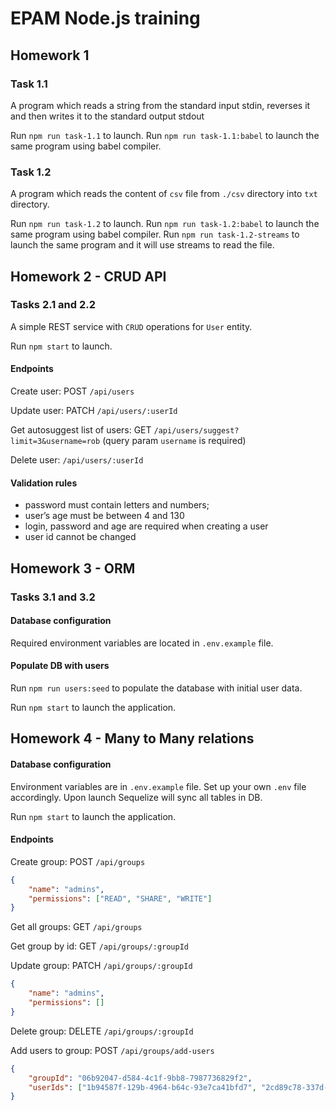 # EPAM Node.js training

## Homework 1
### Task 1.1
A program which reads a string from the standard input stdin, reverses it and then writes it to the standard output stdout

Run `npm run task-1.1` to launch.
Run `npm run task-1.1:babel` to launch the same program using babel compiler.

### Task 1.2
A program which reads the content of `csv` file from `./csv` directory into `txt` directory.

Run `npm run task-1.2` to launch.
Run `npm run task-1.2:babel` to launch the same program using babel compiler.
Run `npm run task-1.2-streams` to launch the same program and it will use streams to read the file.

## Homework 2 - CRUD API
### Tasks 2.1 and 2.2
A simple REST service with `CRUD` operations for `User` entity.

Run `npm start` to launch.


#### Endpoints
Create user: POST `/api/users`

Update user: PATCH `/api/users/:userId`

Get autosuggest list of users: GET `/api/users/suggest?limit=3&username=rob` (query param `username` is required)

Delete user: `/api/users/:userId`

#### Validation rules
- password must contain letters and numbers;
- user’s age must be between 4 and 130
- login, password and age are required when creating a user
- user id cannot be changed

## Homework 3 - ORM
### Tasks 3.1 and 3.2

#### Database configuration
Required environment variables are located in `.env.example` file.

#### Populate DB with users
Run `npm run users:seed` to populate the database with initial user data.

Run `npm start` to launch the application.

## Homework 4 - Many to Many relations
#### Database configuration
Environment variables are in `.env.example` file. Set up your own `.env` file accordingly.
Upon launch Sequelize will sync all tables in DB.

Run `npm start` to launch the application.

#### Endpoints
Create group: POST `/api/groups`
```json
{
	"name": "admins",
	"permissions": ["READ", "SHARE", "WRITE"]
}
```
Get all groups: GET `/api/groups`

Get group by id: GET `/api/groups/:groupId`

Update group: PATCH `/api/groups/:groupId`
```json
{
	"name": "admins",
	"permissions": []
}
```

Delete group: DELETE `/api/groups/:groupId`

Add users to group: POST `/api/groups/add-users`
```json
{
	"groupId": "06b92047-d584-4c1f-9bb8-7987736829f2",
	"userIds": ["1b94587f-129b-4964-b64c-93e7ca41bfd7", "2cd89c78-337d-41b1-9f5c-41d5d8fefebe"]
}
```
